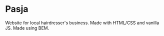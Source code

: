 # Pasja
Website for local hairdresser's business. Made with HTML/CSS and vanilla JS. Made using BEM.
